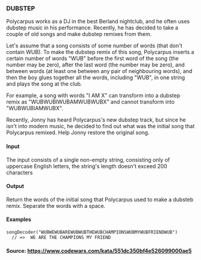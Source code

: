 ### DUBSTEP

Polycarpus works as a DJ in the best Berland nightclub, and he often uses dubstep music in his performance. Recently, he has decided to take a couple of old songs and make dubstep remixes from them.

Let's assume that a song consists of some number of words (that don't contain WUB). To make the dubstep remix of this song, Polycarpus inserts a certain number of words "WUB" before the first word of the song (the number may be zero), after the last word (the number may be zero), and between words (at least one between any pair of neighbouring words), and then the boy glues together all the words, including "WUB", in one string and plays the song at the club.

For example, a song with words "I AM X" can transform into a dubstep remix as "WUBWUBIWUBAMWUBWUBX" and cannot transform into "WUBWUBIAMWUBX".

Recently, Jonny has heard Polycarpus's new dubstep track, but since he isn't into modern music, he decided to find out what was the initial song that Polycarpus remixed. Help Jonny restore the original song.

#### Input

The input consists of a single non-empty string, consisting only of uppercase English letters, the string's length doesn't exceed 200 characters

#### Output

Return the words of the initial song that Polycarpus used to make a dubsteb remix. Separate the words with a space.

#### Examples

````
songDecoder("WUBWEWUBAREWUBWUBTHEWUBCHAMPIONSWUBMYWUBFRIENDWUB")
  // =>  WE ARE THE CHAMPIONS MY FRIEND
````

#### Source: https://www.codewars.com/kata/551dc350bf4e526099000ae5